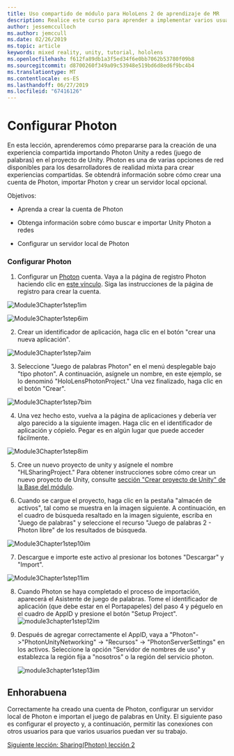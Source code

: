 ```yaml
---
title: Uso compartido de módulo para HoloLens 2 de aprendizaje de MR
description: Realice este curso para aprender a implementar varios usuarios experiencias compartidas dentro de una aplicación de HoloLens 2.
author: jessemcculloch
ms.author: jemccull
ms.date: 02/26/2019
ms.topic: article
keywords: mixed reality, unity, tutorial, hololens
ms.openlocfilehash: f612fa89db1a3f5ed34f6e0bb7062b53780f09b8
ms.sourcegitcommit: d8700260f349a09c53948e519bd6d8ed6f9bc4b4
ms.translationtype: MT
ms.contentlocale: es-ES
ms.lasthandoff: 06/27/2019
ms.locfileid: "67416126"
---
```

# <a name="setting-up-photon"></a>Configurar Photon

En esta lección, aprenderemos cómo prepararse para la creación de una experiencia compartida importando Photon Unity a redes (juego de palabras) en el proyecto de Unity. Photon es una de varias opciones de red disponibles para los desarrolladores de realidad mixta para crear experiencias compartidas. Se obtendrá información sobre cómo crear una cuenta de Photon, importar Photon y crear un servidor local opcional.

Objetivos:

* Aprenda a crear la cuenta de Photon

* Obtenga información sobre cómo buscar e importar Unity Photon a redes

* Configurar un servidor local de Photon

  

### <a name="setting-up-photon"></a>Configurar Photon

1. Configurar un [Photon](https://dashboard.photonengine.com/en-US/Account/SignUp) cuenta. Vaya a la página de registro Photon haciendo clic en [este vínculo](https://dashboard.photonengine.com/en-US/Account/SignUp). Siga las instrucciones de la página de registro para crear la cuenta. 
   

![Module3Chapter1step1im](images/module3chapter1step1im.PNG)



![Module3Chapter1step6im](images/module3chapter1step6im.PNG)

2. Crear un identificador de aplicación, haga clic en el botón "crear una nueva aplicación".

![Module3Chapter1step7aim](images/module3chapter1step7aim.PNG)

3. Seleccione "Juego de palabras Photon" en el menú desplegable bajo "tipo photon". A continuación, asígnele un nombre, en este ejemplo, se lo denominó "HoloLensPhotonProject." Una vez finalizado, haga clic en el botón "Crear".

![Module3Chapter1step7bim](images/module3chapter1step7bim.PNG)

4. Una vez hecho esto, vuelva a la página de aplicaciones y debería ver algo parecido a la siguiente imagen. Haga clic en el identificador de aplicación y cópielo. Pegar es en algún lugar que puede acceder fácilmente.  

![Module3Chapter1step8im](images/module3chapter1step8im.PNG)

5. Cree un nuevo proyecto de unity y asígnele el nombre "HLSharingProject." Para obtener instrucciones sobre cómo crear un nuevo proyecto de Unity, consulte [sección "Crear proyecto de Unity" de la Base del módulo](https://docs.microsoft.com/en-us/windows/mixed-reality/mrlearning-base-ch1#create-new-unity-project). 

6. Cuando se cargue el proyecto, haga clic en la pestaña "almacén de activos", tal como se muestra en la imagen siguiente. A continuación, en el cuadro de búsqueda resaltado en la imagen siguiente, escriba en "Juego de palabras" y seleccione el recurso "Juego de palabras 2 - Photon libre" de los resultados de búsqueda. 

![Module3Chapter1step10im](images/module3chapter1step10im.PNG)

7. Descargue e importe este activo al presionar los botones "Descargar" y "Import".

![Module3Chapter1step11im](images/module3chapter1step11im.PNG)

8. Cuando Photon se haya completado el proceso de importación, aparecerá el Asistente de juego de palabras. Tome el identificador de aplicación (que debe estar en el Portapapeles) del paso 4 y péguelo en el cuadro de AppID y presione el botón "Setup Project". 
![module3chapter1step12im](images/module3chapter1step12im.PNG)

9. Después de agregar correctamente el AppID, vaya a "Photon"->"PhotonUnityNetworking" -> "Recursos" -> "PhotonServerSettings" en los activos. Seleccione la opción "Servidor de nombres de uso" y establezca la región fija a "nosotros" o la región del servicio photon.

   ![module3chapter1step13im](images/module3chapter1step13im.PNG)

## <a name="congratulations"></a>Enhorabuena

Correctamente ha creado una cuenta de Photon, configurar un servidor local de Photon e importan el juego de palabras en Unity. El siguiente paso es configurar el proyecto y, a continuación, permitir las conexiones con otros usuarios para que varios usuarios puedan ver su trabajo. 

[Siguiente lección: Sharing(Photon) lección 2](mrlearning-sharing(photon)-ch2.md)

